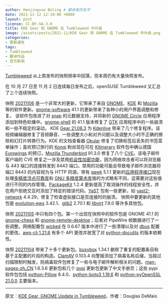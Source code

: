 ```yaml
---
author: Hanjingxue Boling # 翻译者的名字
date: 2021-11-12 12:10:00 +0800
layout: post
license: CC-BY-SA-3.0
title: KDE Gear 和 GNOME 在 Tumbleweed 中升级
image: /assets/posts/2021-11/KDE Gear 和 GNOME 在 Tumbleweed 中升级.png
categories:
- 更新通告
tags:
- Tumbleweed
- 翻译作品
- 官方新闻
---
```


[Tumbleweed](https://get.opensuse.org/tumbleweed/) 从上周发布的快照频率中回落，但本周仍有大量快照发布。

在 10 月 27 日至 11 月 2 日连续每日发布之后，openSUSE Tumbleweed 又汇总了三个连续快照。

快照 [20211106](https://lists.opensuse.org/archives/list/factory@lists.opensuse.org/thread/SPAMIEK7555YJ5DKSDWS6LGFP2WNFYV5/) 是一个非常大的更新，它带来了来自 [GNOME](https://www.gnome.org/)、[KDE](https://kde.org/) 和 [Mozilla](https://www.mozilla.org/) 等的软件更新。[gnome-software](https://www.gnome.org/) 41.1 的更新带来了各种小的用户界面调整和修复。 该软件包改进了对 [snap](https://en.wikipedia.org/wiki/Snap_(package_manager)) 的元数据支持，并将新的 [GNOME Circle](https://circle.gnome.org/) 应用程序添加到特色轮播中。[gnome-shell](https://www.gnome.org/) 的 41.1 版本修复了 [GTK](https://www.gtk.org/) 应用程序中的一些崩溃和一些不稳定的滚动。 KDE [Gear 21.08.3](https://kde.org/announcements/gear/21.08.3/) 为 [Kdenlive](https://kdenlive.org/en/) 带来了几个修复程序。该视频编辑器修复了音频静音、一些调整大小和对齐问题以及调整大小时不正确的擦除和幻灯片转换行为。KDE 的文档查看器 [Okular](https://invent.kde.org/graphics/okular) 修复了切换标签后丢失的书签菜单操作；喜欢预订旅行的 [Konqi](https://community.kde.org/Konqi) 粉丝现在可在 [KItinerary](https://invent.kde.org/pim/kitinerary) 软件包中确认德国 [Eurowings](https://www.eurowings.com/) 的预订。[Mozilla Thunderbird](https://www.thunderbird.net/) 91.3.0 修复了八个 [CVE](https://en.wikipedia.org/wiki/Common_Vulnerabilities_and_Exposures)。该电子邮件客户端的 CVE 修复之一涉及禁用[机会性加密功能](https://www.mozilla.org/en-US/security/advisories/mfsa2021-50/#CVE-2021-38507)，因为网络攻击者可以将浏览器与 443 端口的连接转发到 8443 端口。禁用的功能可能会导致电子邮件浏览器将端口 8443 的内容视为与 HTTP 同源。带有 [gawk](https://www.gnu.org/software/gawk/) 5.1.1 更新的[应用程序接口](https://en.wikipedia.org/wiki/API)现在处理[多精度浮点可靠库](https://en.wikipedia.org/wiki/GNU_MPFR)和  [GNU 多精度算术库](https://en.wikipedia.org/wiki/GNU_Multiple_Precision_Arithmetic_Library)值的方式略有不同，这需要对这些值进行不同的内存管理。[PackageKit](https://www.freedesktop.org/software/PackageKit/) 1.2.4 更新提高了取消操作的线程安全性，并在用户拒绝交互时添加了特定的错误代码。[YaST](https://yast.opensuse.org/) 包有一些更新，如 [yast2-network](https://yast.opensuse.org/) 4.4.29，修复了检查虚拟接口是否连接时的崩溃。 快照中要更新的其他包是 [evolution-ews](https://wiki.gnome.org/Apps/Evolution/EWS) 3.42.1、[glib2](https://wiki.gnome.org/Projects/GLib) 2.70.1 和 [libvirt](https://libvirt.org/) 7.9.0 等许多其他包。

快照 [20211105](https://lists.opensuse.org/archives/list/factory@lists.opensuse.org/thread/CSCRRKOV7UMKPUWUATE24KB3D47CRR5O/) 中只有四个包。第一个出现在快照中的软件包是 GNOME 41.1 的 [gnome-chess](https://wiki.gnome.org/Apps/Chess) 和 [gnome-remote-desktop](https://wiki.gnome.org/Projects/Mutter/RemoteDesktop)；后者对 PipeWire 帧数据进行了一些调整。网络配置包 [wicked](https://github.com/openSUSE/wicked) 在 0.6.67 版本中进行了一些清理以及对 [dbus](https://www.freedesktop.org/wiki/Software/dbus/) 配置的更改。[aws-cli 1.21.6](https://github.com/aws/aws-cli/blob/1.21.6/CHANGELOG.rst) 有多个 API 更改并放宽了对 [python-docutils](https://pypi.org/project/docutils/) 的版本依赖性。

快照 [20211104](https://lists.opensuse.org/archives/list/factory@lists.opensuse.org/thread/JQLNQ3PWDEK4FDP4NCWXP7WLU3BRRTOL/) 带来了十多个更新包。[busybox](https://busybox.net/) 1.34.1 删除了重复的配置条目和基于主配置的片段的构造。[ClamAV](https://www.clamav.net/) 0.103.4 向警报添加了病毒名称后缀，当超过扫描限制时触发，防病毒软件包修复了一些与电子邮件解析相关的问题。[man-pages-zh_CN](https://github.com/man-pages-zh/manpages-zh) 1.6.3.6 更新包和几个 [pypi](https://pypi.org/) 更新包更新了中文手册页；这些 pypi 软件包包括 [python-Pillow](https://pypi.org/project/Pillow/) 8.4.0、[python-boto3 1.19.6](https://pypi.org/project/boto3/1.19.6/) 和 [python-pyOpenSSL 21.0.0](https://pypi.org/project/pyOpenSSL/) 主要版本。

------

原文：[KDE Gear, GNOME Update in Tumbleweed](https://news.opensuse.org/2021/11/11/kde-gear-gnome-update-in-tw/)，作者：Douglas DeMaio